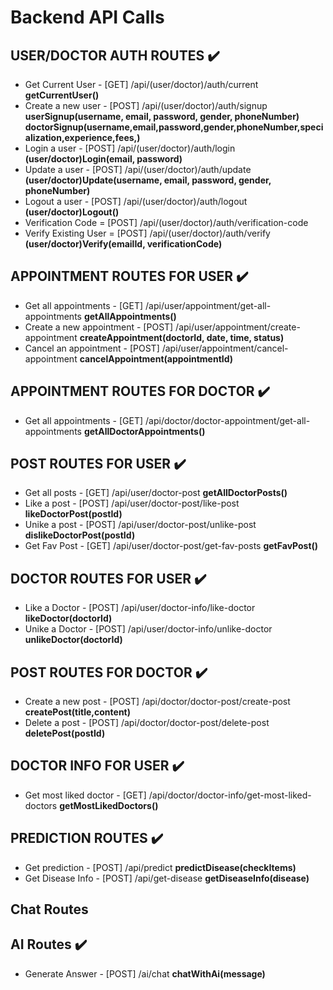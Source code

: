 # Backend API Calls

## USER/DOCTOR AUTH ROUTES ✔️

- Get Current User - [GET] /api/(user/doctor)/auth/current
  **getCurrentUser()**
- Create a new user - [POST] /api/(user/doctor)/auth/signup
  **userSignup(username, email, password, gender, phoneNumber)**
  **doctorSignup(username,email,password,gender,phoneNumber,specialization,experience,fees,)**
- Login a user - [POST] /api/(user/doctor)/auth/login
  **(user/doctor)Login(email, password)**
- Update a user - [POST] /api/(user/doctor)/auth/update
  **(user/doctor)Update(username, email, password, gender, phoneNumber)**
- Logout a user - [POST] /api/(user/doctor)/auth/logout
  **(user/doctor)Logout()**
- Verification Code = [POST] /api/(user/doctor)/auth/verification-code
- Verify Existing User = [POST] /api/(user/doctor)/auth/verify
  **(user/doctor)Verify(emailId, verificationCode)**

## APPOINTMENT ROUTES FOR USER ✔️

- Get all appointments - [GET] /api/user/appointment/get-all-appointments
  **getAllAppointments()**
- Create a new appointment - [POST] /api/user/appointment/create-appointment
  **createAppointment(doctorId, date, time, status)**
- Cancel an appointment - [POST] /api/user/appointment/cancel-appointment
  **cancelAppointment(appointmentId)**

## APPOINTMENT ROUTES FOR DOCTOR ✔️
- Get all appointments - [GET] /api/doctor/doctor-appointment/get-all-appointments
  **getAllDoctorAppointments()**

## POST ROUTES FOR USER ✔️

- Get all posts - [GET] /api/user/doctor-post
  **getAllDoctorPosts()**
- Like a post - [POST] /api/user/doctor-post/like-post
  **likeDoctorPost(postId)**
- Unike a post - [POST] /api/user/doctor-post/unlike-post
  **dislikeDoctorPost(postId)**
- Get Fav Post - [GET] /api/user/doctor-post/get-fav-posts
  **getFavPost()**

## DOCTOR ROUTES FOR USER ✔️

- Like a Doctor - [POST] /api/user/doctor-info/like-doctor
  **likeDoctor(doctorId)**
- Unike a Doctor - [POST] /api/user/doctor-info/unlike-doctor
  **unlikeDoctor(doctorId)**

## POST ROUTES FOR DOCTOR ✔️

- Create a new post - [POST] /api/doctor/doctor-post/create-post
  **createPost(title,content)**
- Delete a post - [POST] /api/doctor/doctor-post/delete-post
  **deletePost(postId)**

## DOCTOR INFO FOR USER ✔️

- Get most liked doctor - [GET] /api/doctor/doctor-info/get-most-liked-doctors
  **getMostLikedDoctors()**

## PREDICTION ROUTES ✔️

- Get prediction - [POST] /api/predict
  **predictDisease(checkItems)** <!-- It takes a array with 0/1 value -->
- Get Disease Info - [POST] /api/get-disease
  **getDiseaseInfo(disease)**

## Chat Routes <!-- This will be added later -->

## AI Routes ✔️

- Generate Answer - [POST] /ai/chat
  **chatWithAi(message)**
